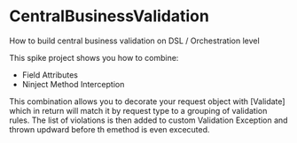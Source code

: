 # CentralBusinessValidation
How to build central business validation on DSL / Orchestration level

This spike project shows you how to combine:
* Field Attributes
* Ninject Method Interception


This combination allows you to decorate your request object with [Validate] which in return will match it by request type to a grouping of validation rules. The list of violations is then added to custom Validation Exception and thrown updward before th emethod is even excecuted.
